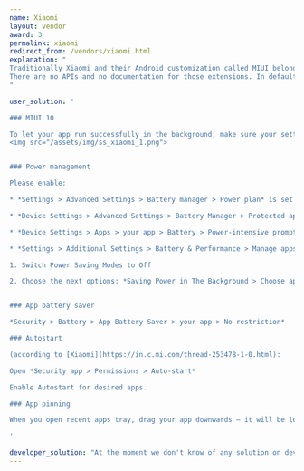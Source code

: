```yaml
---
name: Xiaomi
layout: vendor
award: 3
permalink: xiaomi
redirect_from: /vendors/xiaomi.html
explanation: "
Traditionally Xiaomi and their Android customization called MIUI belongs to the most troubled on the market with respect to non-standard background process limitations and non-standard permissions.
There are no APIs and no documentation for those extensions. In default settings background processing simply does not work right and apps using them will break.
"

user_solution: '

### MIUI 10

To let your app run successfully in the background, make sure your settings look like the following (here for example is Sleep as Android):
<img src="/assets/img/ss_xiaomi_1.png">


### Power management

Please enable:

* *Settings > Advanced Settings > Battery manager > Power plan* is set to Performance

* *Device Settings > Advanced Settings > Battery Manager > Protected apps* – your app needs to be Protected

* *Device Settings > Apps > your app > Battery > Power-intensive prompt* and *Keep running after screen off*

* *Settings > Additional Settings > Battery & Performance > Manage apps’ battery usage* and here:

1. Switch Power Saving Modes to Off

2. Choose the next options: *Saving Power in The Background > Choose apps > select your app > Background Settings > No restrictions*


### App battery saver

*Security > Battery > App Battery Saver > your app > No restriction*

### Autostart

(according to [Xiaomi](https://in.c.mi.com/thread-253478-1-0.html):

Open *Security app > Permissions > Auto-start*

Enable Autostart for desired apps.

### App pinning

When you open recent apps tray, drag your app downwards – it will be locked. So even if you clear recent apps it will not clear from the background. Drag downwards again to clear your app from the background.

'

developer_solution: "At the moment we don't know of any solution on dev end."
---
```

